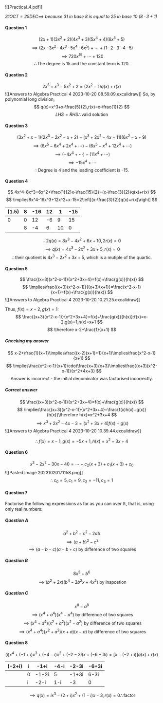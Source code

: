 ![[Practical_4.pdf]]

*$31OCT=25DEC\implies$ because 31 in base 8 is equal to 25 in base 10 ($8\cdot3+1$)*
#### Question 1
$$
(2x+1)(3x^2+2)(4x^3+3)(5x^4+4)(6x^5+5)
$$
$$
\implies(2x\cdot3x^2\cdot4x^3\cdot5x^4\cdot6x^5)+\cdots+(1\cdot2\cdot3\cdot4\cdot5)
$$
$$
\implies720x^{15}+\cdots+120
$$
$$
\therefore\text{The degree is 15 and the constant term is 120.}
$$
#### Question 2
$$
2x^5+x^3-5x^2+2=(2x^2-1)q(x)+r(x)
$$
![[Answers to Algebra Practical 4 2023-10-20 08.59.09.excalidraw]]
So, by polynomial long division,
$$
q(x)=x^3+x-\frac{5}{2},r(x)=x-\frac{1}{2}
$$
$$
LHS=RHS\therefore\text{valid solution}
$$
#### Question 3
$$
(3x^2+x-1)(2x^3-2x^2-x+2)-(x^3+2x^2-4x-11)(6x^2-x+9)
$$
$$
\implies(6x^5-6x^4+2x^4+\cdots)-(6x^5-x^4+12x^4+\cdots)
$$
$$
\implies(-4x^4+\cdots)-(11x^4+\cdots)
$$
$$
\implies-15x^4+\cdots
$$
$$
\therefore\text{Degree is 4 and the leading coefficient is -15.}
$$
#### Question 4
$$
4x^4-8x^3+6x^2+\frac{1}{2}x-\frac{15}{2}=(x-\frac{3}{2})q(x)+r(x)
$$
$$
\implies8x^4-16x^3+12x^2+x-15=2\left[(x-\frac{3}{2})q(x)+r(x)\right]
$$

| (1.5) | 8   | -16 | 12  | 1   | -15 |
| ----- | --- | --- | --- | --- | --- |
| 0     | 0   | 12  | -6  | 9   | 15  |
|       | 8   | -4  | 6   | 10  | 0   | 
$$
\therefore2q(x)=8x^3-4x^2+6x+10, 2r(x)=0
$$
$$
\implies q(x)=4x^3-2x^2+3x+5,r(x)=0
$$
$$
\therefore\text{their quotient is }4x^3-2x^2+3x+5\text{, which is a mutiple of the quartic.}
$$
#### Question 5
$$
\frac{(x+3)(x^2-x-1)}{x^2+3x+4}=f(x)+\frac{g(x)}{h(x)}
$$
$$
\implies\frac{(x+3)(x^2-x-1)}{(x+3)(x+1)}=\frac{x^2-x-1}{x+1}=f(x)+\frac{g(x)}{h(x)}
$$
![[Answers to Algebra Practical 4 2023-10-20 10.21.25.excalidraw]]

Thus, $f(x)=x-2,g(x)=1$:
$$
\frac{(x+3)(x^2-x-1)}{x^2+3x+4}=f(x)+\frac{g(x)}{h(x)}:f(x)=x-2,g(x)=1,h(x)=x+1
$$
$$
\therefore x-2+\frac{1}{x+1}
$$
##### Checking my answer
$$
x-2+\frac{1}{x+1}\implies\frac{(x-2)(x+1)+1}{x+1}\implies\frac{x^2-x-1}{x+1}
$$
$$
\implies\frac{x^2-x-1}{x+1}\cdot\frac{x+3}{x+3}\implies\frac{(x+3)(x^2-x-1)}{x^2+4x+3}
$$
$$
\text{Answer is incorrect - the initial denominator was factorised incorrectly.}
$$
##### Correct answer
$$
\frac{(x+3)(x^2-x-1)}{x^2+3x+4}=f(x)+\frac{g(x)}{h(x)}
$$
$$
\implies\frac{(x+3)(x^2-x-1)}{x^2+3x+4}=\frac{f(x)h(x)+g(x)}{h(x)}\therefore h(x)=x^2+3x+4
$$
$$
\implies x^3+2x^2-4x-3=(x^2+3x+4)f(x)+g(x)
$$
![[Answers to Algebra Practical 4 2023-10-20 10.39.44.excalidraw]]

$$
\therefore f(x)=x-1,g(x)=-5x+1,h(x)=x^2+3x+4
$$
#### Question 6
$$
x^3-2x^2-30x-40=\cdots+c_2(x+3)+c_1(x+3)+c_0
$$
![[Pasted image 20231020171158.png]]
$$
\therefore c_0=5,c_1=9,c_2=-11,c_3=1
$$
#### Question 7
Factorise the following expressions as far as you can over $\mathbb{R}$, that is, using only real numbers:
##### Question A
$$
a^2+b^2-c^2-2ab
$$
$$
\implies(a+b)^2-c^2
$$
$$
\implies(a-b-c)(a-b+c)\text{ by difference of two squares}
$$

##### Question B
$$
8x^3+b^6
$$
$$
\implies(b^2+2x)(b^4-2b^2x+4x^2)\text{ by inspcetion}
$$
##### Question C
$$
x^8-a^8
$$
$$
\implies(x^4+a^4)(x^4-a^4)\text{ by difference of two squares}
$$
$$
\implies(x^4+a^4)(x^2+a^2)(x^2-a^2)\text{ by difference of two squares}
$$
$$
\implies(x^4+a^4)(x^2+a^2)(x+a)(x-a)\text{ by difference of two squares}
$$
#### Question 8
$$
(i)x^4+(-1+i)x^3+(-4-i)x^2+(-2-3i)x+(-6+3i)=[x-(-2+i)]q(x)+r(x)
$$

| (-2+i) | i   | -1+i  | -4-i | -2-3i | -6+3i |
| ------ | --- | ----- | ---- | ----- | ----- |
|        | 0   | -1-2i | 5    | -1+3i | 6-3i  |
|        | i   | -2-i  | 1-i  | -3    | 0     | 

$$
\implies q(x)=ix^3-(2+i)x^2+(1-i)x-3,r(x)=0\therefore\text{factor}
$$
